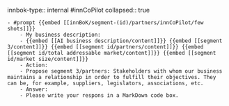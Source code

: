 innbok-type:: internal
#innCoPilot
collapsed:: true

	- #prompt {{embed [[innBoK/segment-(id)/partners/innCoPilot/few shots]]}}
		- My business description:
		- {{embed [[AI business description/content]]}} {{embed [[segment 3/content]]}} {{embed [[segment id/partners/content]]}} {{embed [[segment id/total addressable market/content]]}} {{embed [[segment id/market size/content]]}}
		- Action:
		- Propose segment 3/partners: Stakeholders with whom our business maintains a relationship in order to fulfill their objectives. They can be, for example, suppliers, legislators, associations, etc.
		- Answer:
		- Please write your respons in a MarkDown code box.